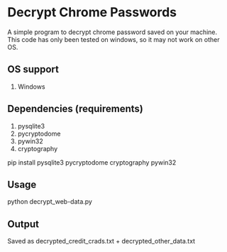 # Decrypt Chrome Passwords
A simple program to decrypt chrome password saved on your machine. <br>
This code has only been tested on windows, so it may not work on other OS.<br>

## OS support
1. Windows

## Dependencies (requirements)
1. pysqlite3
2. pycryptodome
3. pywin32
4. cryptography
   
pip install pysqlite3 pycryptodome cryptography pywin32

## Usage
python decrypt_web-data.py<br>

## Output
Saved as decrypted_credit_crads.txt + decrypted_other_data.txt
